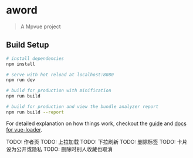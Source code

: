 # aword

> A Mpvue project

## Build Setup

``` bash
# install dependencies
npm install

# serve with hot reload at localhost:8080
npm run dev

# build for production with minification
npm run build

# build for production and view the bundle analyzer report
npm run build --report
```

For detailed explanation on how things work, checkout the [guide](http://vuejs-templates.github.io/webpack/) and [docs for vue-loader](http://vuejs.github.io/vue-loader).


TODO: 作者页
TODO: 上拉加载
TODO: 下拉刷新
TODO: 删除标签
TODO: 卡片设为公开或隐私
TODO: 删除时别人收藏也取消

